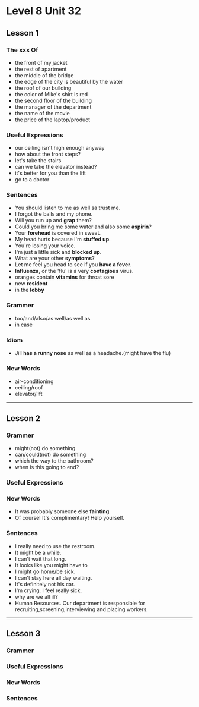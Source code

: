 # Level 8 Unit 32

## Lesson 1
### The xxx Of
- the front of my jacket
- the rest of apartment
- the middle of the bridge
- the edge of the city is beautiful by the water
- the roof of our building
- the color of Mike's shirt is red
- the second floor of the building
- the manager of the department
- the name of the movie
- the price of the laptop/product
### Useful Expressions
- our ceiling isn't high enough anyway
- how about the front steps?
- let's take the stairs
- can we take the elevator instead?
- it's better for you than the lift
- go to a doctor

### Sentences
- You should listen to me as well sa trust me.
- I forgot the balls and my phone.
- Will you run up and **grap** them?
- Could you bring me some water and also some **aspirin**?
- Your **forehead** is covered in sweat.
- My head hurts because I'm **stuffed up**.
- You're losing your voice.
- I'm just a little sick and **blocked up**.
- What are your other **symptoms**?
- Let me feel you head to see if you **have a fever**.
- **Influenza**, or the 'flu' is a very **contagious** virus.
- oranges contain **vitamins** for throat sore
- new **resident**
- in the **lobby**

### Grammer
- too/and/also/as well/as well as
- in case

### Idiom
- Jill **has a runny nose** as well as a headache.(might have the flu)

### New Words
- air-conditioning
- ceiling/roof
- elevator/lift

---
## Lesson 2
### Grammer
- might(not) do something
- can/could(not) do something
- which the way to the bathroom?
- when is this going to end?
### Useful Expressions
### New Words
- It was probably someone else **fainting**.
- Of course! It's complimentary! Help yourself.
### Sentences
- I really need to use the restroom.
- It might be a while.
- I can't wait that long.
- It looks like you might have to 
- I might go home/be sick.
- I can't stay here all day waiting.
- It's definitely not his car.
- I'm crying. I feel really sick.
- why are we all ill?
- Human Resources. Our department is responsible for 
  recruiting,screening,interviewing and placing workers.

---
## Lesson 3
### Grammer
### Useful Expressions
### New Words
### Sentences
